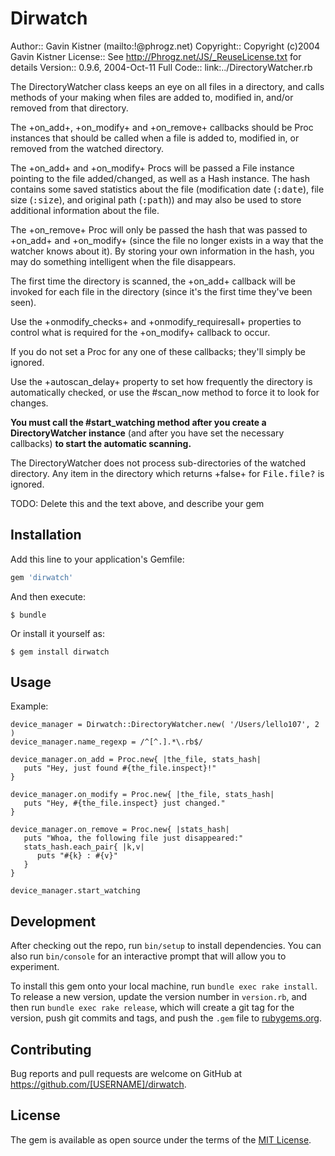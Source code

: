 # Dirwatch

 Author::      Gavin Kistner (mailto:!@phrogz.net)
 Copyright::   Copyright (c)2004 Gavin Kistner
 License::     See http://Phrogz.net/JS/_ReuseLicense.txt for details
 Version::     0.9.6, 2004-Oct-11
 Full Code::   link:../DirectoryWatcher.rb

 The DirectoryWatcher class keeps an eye on all files in a directory, and calls
 methods of your making when files are added to, modified in, and/or removed from
 that directory.

 The +on_add+, +on_modify+ and +on_remove+ callbacks should be Proc instances
 that should be called when a file is added to, modified in, or removed from 
 the watched directory.

 The +on_add+ and +on_modify+ Procs will be passed a File instance pointing to
 the file added/changed, as well as a Hash instance. The hash contains some
 saved statistics about the file (modification date (<tt>:date</tt>),
 file size (<tt>:size</tt>), and original path (<tt>:path</tt>)) and may also
 be used to store additional information about the file.

 The +on_remove+ Proc will only be passed the hash that was passed to +on_add+
 and +on_modify+ (since the file no longer exists in a way that the watcher
 knows about it). By storing your own information in the hash, you may do
 something intelligent when the file disappears.

 The first time the directory is scanned, the +on_add+ callback will be invoked
 for each file in the directory (since it's the first time they've been seen).

 Use the +onmodify_checks+ and +onmodify_requiresall+ properties to control
 what is required for the +on_modify+ callback to occur.

 If you do not set a Proc for any one of these callbacks; they'll simply
 be ignored.

 Use the +autoscan_delay+ property to set how frequently the directory is
 automatically checked, or use the #scan_now method to force it to look
 for changes.

 <b>You must call the #start_watching method after you create a DirectoryWatcher
 instance</b> (and after you have set the necessary callbacks) <b>to start the
 automatic scanning.</b>

 The DirectoryWatcher does not process sub-directories of the watched
 directory. Any item in the directory which returns +false+ for <tt>File.file?</tt>
 is ignored.

TODO: Delete this and the text above, and describe your gem

## Installation

Add this line to your application's Gemfile:

```ruby
gem 'dirwatch'
```

And then execute:

    $ bundle

Or install it yourself as:

    $ gem install dirwatch

## Usage

 Example:

    device_manager = Dirwatch::DirectoryWatcher.new( '/Users/lello107', 2 )
    device_manager.name_regexp = /^[^.].*\.rb$/
    
    device_manager.on_add = Proc.new{ |the_file, stats_hash|
       puts "Hey, just found #{the_file.inspect}!" 
    }
    
    device_manager.on_modify = Proc.new{ |the_file, stats_hash|
       puts "Hey, #{the_file.inspect} just changed."
    }
    
    device_manager.on_remove = Proc.new{ |stats_hash|
       puts "Whoa, the following file just disappeared:"
       stats_hash.each_pair{ |k,v|
          puts "#{k} : #{v}"
       }
    }
    
    device_manager.start_watching

## Development

After checking out the repo, run `bin/setup` to install dependencies. You can also run `bin/console` for an interactive prompt that will allow you to experiment.

To install this gem onto your local machine, run `bundle exec rake install`. To release a new version, update the version number in `version.rb`, and then run `bundle exec rake release`, which will create a git tag for the version, push git commits and tags, and push the `.gem` file to [rubygems.org](https://rubygems.org).

## Contributing

Bug reports and pull requests are welcome on GitHub at https://github.com/[USERNAME]/dirwatch.


## License

The gem is available as open source under the terms of the [MIT License](http://opensource.org/licenses/MIT).

